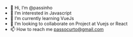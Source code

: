 - 👋 Hi, I’m @passinho
- 👀 I’m interested in Javascript
- 🌱 I’m currently learning VueJs
- 💞️ I’m looking to collaborate on Project at Vuejs or React
- 📫 How to reach me passocurto@gmail.com

<!---
passinho/passinho is a ✨ special ✨ repository because its `README.md` (this file) appears on your GitHub profile.
You can click the Preview link to take a look at your changes.
--->
